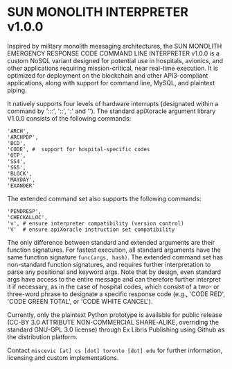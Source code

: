# SUN MONOLITH INTERPRETER v1.0.0
 
Inspired by military monolith messaging architectures, the SUN MONOLITH EMERGENCY RESPONSE CODE COMMAND LINE INTERPRETER v1.0.0 is a custom NoSQL variant designed for potential use in hospitals, avionics, and other applications requiring mission-critical, near real-time execution. It is optimized for deployment on the blockchain and other API3-compliant applications, along with support for command line, MySQL, and plaintext piping.

It natively supports four levels of hardware interrupts (designated within a command by ':::', '::', ':' and ''). The standard apiXoracle argument library V1.0.0 consists of the following commands:

    'ARCH',
    'ARCHPDP',
    'BCD',
    'CODE', #  support for hospital-specific codes
    'OTP',
    'SS4',
    'SS5',
    'BLOCK',
    'MAYDAY',
    'EXANDER'
    
The extended command set also supports the following commands:

    'PENDRESP',
    'CHECKALLOC',
    'v', # ensure interpreter compatibility (version control)
    'V'  # ensure apiXoracle instruction set compatibility
    
The only difference between standard and extended arguments are their function signatures. For fastest execution, all standard arguments have the same function signature ```func(args, hash)```. The extended command set has non-standard function signatures, and requires further interpretation to parse any positional and keyword args. Note that by design, even standard args have access to the entire message and can therefore further interpret it if necessary, as in the case of hospital codes, which consist of a two- or three-word phrase to designate a specific response code (e.g., 'CODE RED', 'CODE GREEN TOTAL', or 'CODE WHITE CANCEL').

Currently, only the plaintext Python prototype is available for public release (CC-BY 3.0 ATTRIBUTE NON-COMMERCIAL SHARE-ALIKE, overriding the standard GNU-GPL 3.0 license) through Ex Libris Publishing using Github as the distribution platform.

Contact ```miscevic [at] cs [dot] toronto [dot] edu``` for further information, licensing and custom implementations.
